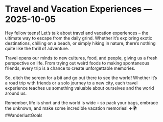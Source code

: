 # Travel and Vacation Experiences — 2025-10-05

Hey fellow teens! Let’s talk about travel and vacation experiences – the ultimate way to escape from the daily grind. Whether it’s exploring exotic destinations, chilling on a beach, or simply hiking in nature, there’s nothing quite like the thrill of adventure.

Travel opens our minds to new cultures, food, and people, giving us a fresh perspective on life. From trying out weird foods to making spontaneous friends, every trip is a chance to create unforgettable memories.

So, ditch the screen for a bit and go out there to see the world! Whether it’s a road trip with friends or a solo journey to a new city, each travel experience teaches us something valuable about ourselves and the world around us.

Remember, life is short and the world is wide – so pack your bags, embrace the unknown, and make some incredible vacation memories! ✈️🌍 #WanderlustGoals